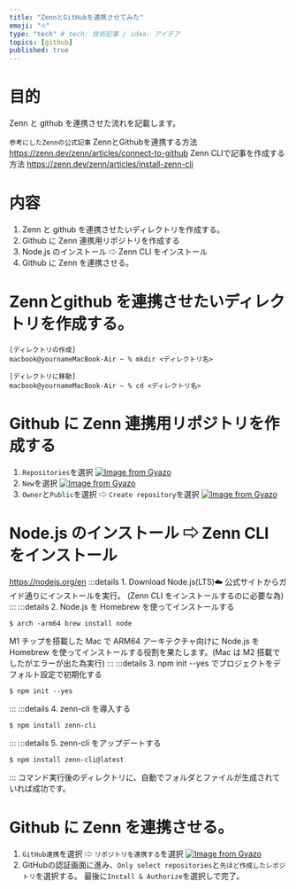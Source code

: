 ```yaml
---
title: "ZennとGitHubを連携させてみた"
emoji: "🔥"
type: "tech" # tech: 技術記事 / idea: アイデア
topics: [github]
published: true
---
```


# 目的

Zenn と github を連携させた流れを記載します。

```参考にしたZennの公式記事```
ZennとGithubを連携する方法
https://zenn.dev/zenn/articles/connect-to-github
Zenn CLIで記事を作成する方法
https://zenn.dev/zenn/articles/install-zenn-cli


# 内容

1. Zenn と github を連携させたいディレクトリを作成する。
2. Github に Zenn 連携用リポジトリを作成する
3. Node.js のインストール ⇨ Zenn CLI をインストール
4. Github に Zenn を連携させる。

# Zennとgithub を連携させたいディレクトリを作成する。

```
[ディレクトリの作成]
macbook@yournameMacBook-Air ~ % mkdir <ディレクトリ名>
```

```
[ディレクトリに移動]
macbook@yournameMacBook-Air ~ % cd <ディレクトリ名>
```

# Github に Zenn 連携用リポジトリを作成する

1. `Repositories`を選択
   [![Image from Gyazo](https://i.gyazo.com/0645cc974dacb174da74fa585f45f0f9.png)](https://gyazo.com/0645cc974dacb174da74fa585f45f0f9)
2. `New`を選択
   [![Image from Gyazo](https://i.gyazo.com/a29b18216b259ca8d389dc7afdc5b5cc.png)](https://gyazo.com/a29b18216b259ca8d389dc7afdc5b5cc)
3. `Owner`と`Public`を選択 ⇨ `Create repository`を選択
   [![Image from Gyazo](https://i.gyazo.com/42d13ea6a6b1f3c24fb5d9cb4b7694d0.png)](https://gyazo.com/42d13ea6a6b1f3c24fb5d9cb4b7694d0)

# Node.js のインストール ⇨ Zenn CLI をインストール

https://nodejs.org/en
:::details 1. Download Node.js(LTS)☁️
公式サイトからガイド通りにインストールを実行。
(Zenn CLI をインストールするのに必要な為)
:::
:::details 2. Node.js を Homebrew を使ってインストールする

```
$ arch -arm64 brew install node
```

M1 チップを搭載した Mac で ARM64 アーキテクチャ向けに Node.js を Homebrew を使ってインストールする役割を果たします。(Mac は M2 搭載でしたがエラーが出た為実行)
:::
:::details 3. npm init --yes でプロジェクトをデフォルト設定で初期化する

```
$ npm init --yes
```

:::
:::details 4. zenn-cli を導入する

```
$ npm install zenn-cli
```

:::
:::details 5. zenn-cli をアップデートする

```
$ npm install zenn-cli@latest
```

:::
コマンド実行後のディレクトリに、自動でフォルダとファイルが生成されていれば成功です。

# Github に Zenn を連携させる。
1. ```GitHub連携```を選択 ⇨  ```リポジトリを連携する```を選択
[![Image from Gyazo](https://i.gyazo.com/0487647e470da01f5756a5ff14ae066c.png)](https://gyazo.com/0487647e470da01f5756a5ff14ae066c)
3. GitHubの認証画面に進み、```Only select repositories```と```先ほど作成したレポジトリ```を選択する。
最後に```Install & Authorize```を選択しで完了。

<br>
<br>
<br>